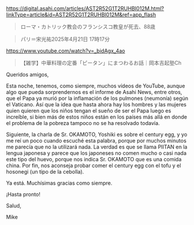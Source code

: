 https://digital.asahi.com/articles/AST2R52G1T2RUHBI012M.html?linkType=article&id=AST2R52G1T2RUHBI012M&ref=app_flash

> ローマ・カトリック教会のフランシスコ教皇が死去、88歳

> パリ＝宋光祐2025年4月21日 17時17分

https://www.youtube.com/watch?v=_bidAgx_4ao

> 【雑学】中華料理の定番「ピータン」にまつわるお話｜岡本吉起塾Ch

Queridos amigos,

Esta noche, tenemos, como siempre, muchos vídeos de YouTube, aunque algo que pueda sorprendernos es el informe de Asahi News, entre otros, que el Papa ya murió por la inflamación de los pulmones (neumonía) según el Vaticano. Así que la idea que hasta ahora hay los hombres y las mujeres quien quieren que los niños tengan el sueño de ser el Papa luego es increíble, si bien más de estos niños están en los países más allá en donde el problema de la pobreza tampoco no se ha resolvado todavía. 

Siguiente, la charla de Sr. OKAMOTO, Yoshiki es sobre el century egg, y yo me reí un poco cuando escuché esta palabra, porque por muchos minutos me parecía que no la utilizará nada. La verdad es que se llama PIITAN en la lengua japonesa y parece que los japoneses no comen mucho o casi nada este tipo del huevo, porque nos indica Sr. OKAMOTO que es una comida china. Por fin, nos aconseja probar comer el century egg con el tofu y el hosonegi (un tipo de la cebolla).

Ya está. Muchísimas gracias como siempre.

¡Hasta pronto!

Salud,

Mike







 
